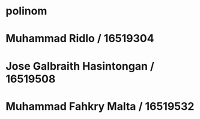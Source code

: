 # polinom
# Muhammad Ridlo / 16519304 
# Jose Galbraith Hasintongan / 16519508
# Muhammad Fahkry Malta / 16519532
